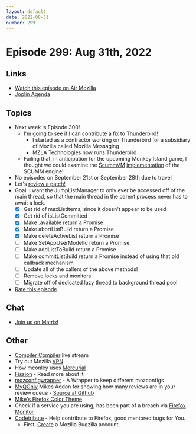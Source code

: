 ```yaml
---
layout: default
date: 2022-08-31
number: 299
---
```


# Episode 299: Aug 31th, 2022

## Links
* [Watch this episode on Air Mozilla](https://mzl.la/joy-of-coding-2022-08-31)
* [Joplin Agenda](https://mikeconley.ca/joc/agendas/Episode-0299.html)

## Topics
* Next week is Episode 300!
  - I'm going to see if I can contribute a fix to Thunderbird!
    - I started as a contractor working on Thunderbird for a subsidiary of Mozilla called Mozilla Messaging
    - MZLA Technologies now runs Thunderbird
  - Failing that, in anticipation for the upcoming Monkey Island game, I thought we could examine the [ScummVM](https://www.scummvm.org/) [implementation](https://github.com/scummvm/scummvm) of the SCUMM engine!
* No episodes on September 21st or September 28th due to travel
* Let's [review a patch!](https://phabricator.services.mozilla.com/D144711)
* Goal: I want the JumpListManager to only ever be accessed off of the main thread, so that the main thread in the parent process never has to await a lock.
    - [x] Get rid of maxListItems, since it doesn't appear to be used
    - [x] Get rid of isListCommitted
    - [x] Make .available return a Promise
    - [x] Make abortListBuild return a Promise
    - [x] Make deleteActiveList return a Promise
    - [ ] Make SetAppUserModelId return a Promise
    - [ ] Make addListToBuild return a Promise
    - [ ] Make commitListBuild return a Promise instead of using that old callback mechanism
    - [ ] Update all of the callers of the above methods!
    - [ ] Remove locks and monitors
    - [ ] Migrate off of dedicated lazy thread to background thread pool

* [Rate this episode](https://forms.gle/ZLfhcDHnDcexXwjj7)

## Chat
* [Join us on Matrix!](https://matrix.to/#/!enWuAmKDOEEPYejXRk:mozilla.org?via=mozilla.org&via=raim.ist)

## Other
* [Compiler Compiler](https://www.twitch.tv/codehag) live stream
* Try out Mozilla [VPN](https://vpn.mozilla.org/)
* How mconley uses [Mercurial](https://mikeconley.github.io/documents/How_mconley_uses_Mercurial_for_Mozilla_code)
* [Fission](https://firefox-source-docs.mozilla.org/dom/dom/Fission.html) - Read more about it
* [mozconfigwrapper](https://github.com/ahal/mozconfigwrapper) - A Wrapper to keep different mozconfigs
* [MyQOnly](https://addons.mozilla.org/en-US/firefox/addon/myqonly/) Mikes Addon for showing how many reviews are in your review queue - [Source at Github](https://github.com/mikeconley/myqonly)
* [Mike's Firefox Color Theme](https://addons.mozilla.org/en-US/firefox/addon/electricbluegaloo/)
* Check if a service you are using, has been part of a breach via [Firefox Monitor](https://monitor.firefox.com/breaches)
* [Codetribute](https://codetribute.mozilla.org/) - Help contribute to Firefox, good mentored bugs for You.
  - First, [Create](https://bugzilla.mozilla.org/createaccount.cgi) a Mozilla Bugzilla account.

